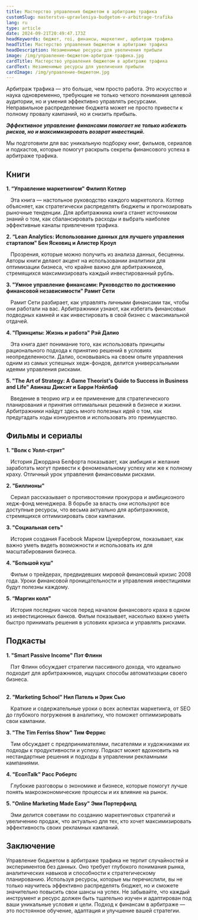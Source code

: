 ```yaml
---
title: Мастерство управления бюджетом в арбитраже трафика
customSlug: masterstvo-upravleniya-budgetom-v-arbitrage-trafika
lang: ru
type: article
date: 2024-09-21T20:49:47.173Z
headKeywords: бюджет, roi, финансы, маркетинг, арбитраж трафика
headTitle: Мастерство управления бюджетом в арбитраже трафика
headDescription: Незаменимые ресурсы для увеличения прибыли
image: /img/управление-бюджетом-арбитраж-трафика.jpg
cardTitle: Мастерство управления бюджетом в арбитраже трафика
cardText: Незаменимые ресурсы для увеличения прибыли
cardImage: /img/управление-бюджетом.jpg
---
```

Арбитраж трафика — это больше, чем просто работа. Это искусство и наука одновременно, требующие не только четкого понимания целевой аудитории, но и умения эффективно управлять ресурсами. Неправильное распределение бюджета может не просто привести к полному провалу кампаний, но и снизить прибыль.

***Эффективное управление финансами помогает не только избежать рисков, но и максимизировать возврат инвестиций.*** 

Мы подготовили для вас уникальную подборку книг, фильмов, сериалов и подкастов, которые помогут раскрыть секреты финансового успеха в арбитраже трафика.



## Книги

**1. “Управление маркетингом" Филипп Котлер**

   Эта книга — настольное руководство каждого маркетолога. Котлер объясняет, как стратегически распределять бюджеты и прогнозировать рыночные тенденции. Для арбитражника книга станет источником знаний о том, как сбалансировать расходы и выбрать наиболее эффективные каналы привлечения трафика.

**2. “Lean Analytics: Использование данных для лучшего управления стартапом" Бен Ясковиц и Алистер Кроул**

   Прозрения, которые можно получить из анализа данных, бесценны. Авторы книги делают акцент на использовании аналитики для оптимизации бизнеса, что крайне важно для арбитражников, стремящихся максимизировать каждый инвестированный рубль.

**3. "Умное управление финансами: Руководство по достижению финансовой независимости" Рамит Сети**

   Рамит Сети разбирает, как управлять личными финансами так, чтобы они работали на вас. Арбитражники узнают, как избегать финансовых подводных камней и как инвестировать в свой бизнес с максимальной отдачей.



**4. "Принципы: Жизнь и работа" Рэй Далио**

   Эта книга дает понимание того, как использовать принципы рационального подхода к принятию решений в условиях неопределенности. Далио, основываясь на своем опыте управления одним из самых успешных хедж-фондов, делится универсальными идеями управления рисками.



**5. "The Art of Strategy: A Game Theorist's Guide to Success in Business and Life" Авинаш Диксит и Барри Нэйлбаф**

   Введение в теорию игр и ее применение для стратегического планирования и принятия оптимальных решений в бизнесе и жизни. Арбитражники найдут здесь много полезных идей о том, как предугадать ходы конкурентов и использовать это преимущество.



## Фильмы и сериалы

**1. "Волк с Уолл-стрит"**

   История Джордана Белфорта показывает, как амбиция и желание заработать могут привести к феноменальному успеху или же к полному краху. Отличный урок управления финансовыми рисками.



**2. "Биллионы"**

   Сериал рассказывает о противостоянии прокурора и амбициозного хедж-фонд менеджера. В борьбе за власть они используют все доступные ресурсы, что весьма актуально для арбитражников, стремящихся оптимизировать свои кампании.



**3. "Социальная сеть"**

   История создания Facebook Марком Цукербергом, показывает, как важно уметь видеть возможности и использовать их для масштабирования бизнеса.



**4. "Большой куш"**

   Фильм о трейдерах, предвидевших мировой финансовый кризис 2008 года. Уроки финансовой проницательности и управления инвестициями будут полезны каждому.



**5. “Маргин колл"**

   История последних часов перед началом финансового краха в одном из инвестиционных банков. Фильм показывает, насколько важно уметь быстро принимать решения в условиях кризиса и управлять рисками.



## Подкасты

**1. "Smart Passive Income" Пэт Флинн**

   Пэт Флинн обсуждает стратегии пассивного дохода, что идеально подходит для арбитражников, ищущих способы автоматизации своего бизнеса.

**\
2. "Marketing School" Нил Патель и Эрик Сью**

   Краткие и содержательные уроки о всех аспектах маркетинга, от SEO до глубокого погружения в аналитику, что поможет оптимизировать свои кампании.



**3. "The Tim Ferriss Show" Тим Феррис**

   Тим обсуждает с предпринимателями, писателями и художниками их подходы к продуктивности и успеху. Подкаст может вдохновить на нестандартные решения и подходы в управлении рекламными кампаниями.



**4. "EconTalk" Расс Робертс**

   Глубокие разговоры о экономике и бизнесе, которые помогут лучше понять макроэкономические процессы и их влияние на рынок.



**5. "Online Marketing Made Easy" Эми Портерфилд**

   Эми делится советами по созданию маркетинговых стратегий и увеличению продаж, что актуально для тех, кто хочет максимизировать эффективность своих рекламных кампаний.



## Заключение

Управление бюджетом в арбитраже трафика не терпит случайностей и экспериментов без данных. Оно требует глубокого понимания рынка, аналитических навыков и способности к стратегическому планированию. Используя ресурсы, которые мы перечислили, вы не только научитесь эффективно распределять бюджет, но и сможете значительно повысить свои шансы на успех. Не забывайте, что каждый инструмент и ресурс должен быть тщательно изучен и адаптирован под ваши уникальные условия и цели. Подход к финансам в арбитраже — это постоянное обучение, адаптация и улучшение вашей стратегии.